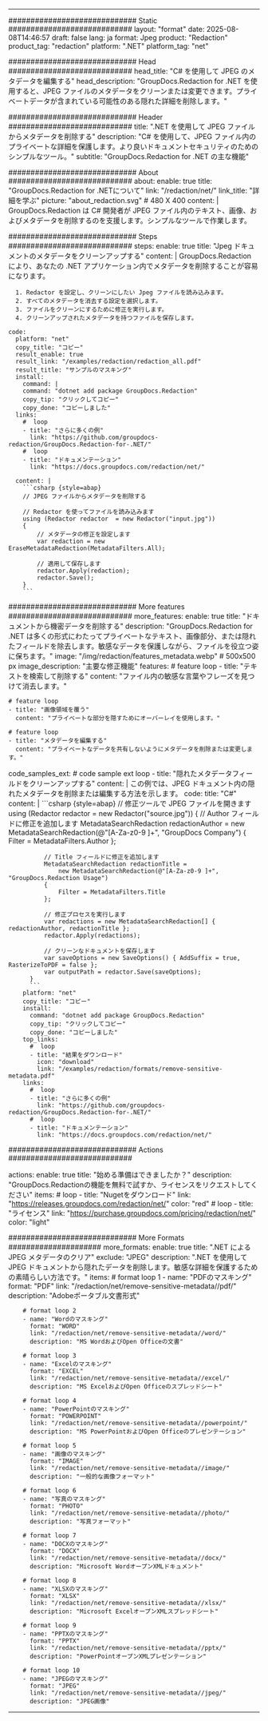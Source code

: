 
---
############################# Static ############################
layout: "format"
date:  2025-08-08T14:46:57
draft: false
lang: ja
format: Jpeg
product: "Redaction"
product_tag: "redaction"
platform: ".NET"
platform_tag: "net"

############################# Head ############################
head_title: "C# を使用して JPEG のメタデータを編集する"
head_description: "GroupDocs.Redaction for .NET を使用すると、JPEG ファイルのメタデータをクリーンまたは変更できます。プライベートデータが含まれている可能性のある隠れた詳細を削除します。"

############################# Header ############################
title: ".NET を使用して JPEG ファイルからメタデータを削除する" 
description: "C# を使用して、JPEG ファイル内のプライベートな詳細を保護します。より良いドキュメントセキュリティのためのシンプルなツール。"
subtitle: "GroupDocs.Redaction for .NET の主な機能" 

############################# About ############################
about:
    enable: true
    title: "GroupDocs.Redaction for .NETについて"
    link: "/redaction/net/"
    link_title: "詳細を学ぶ"
    picture: "about_redaction.svg" # 480 X 400
    content: |
       GroupDocs.Redaction は C# 開発者が JPEG ファイル内のテキスト、画像、およびメタデータを削除するのを支援します。シンプルなツールで作業します。

############################# Steps ############################
steps:
    enable: true
    title: "Jpeg ドキュメントのメタデータをクリーンアップする"
    content: |
      GroupDocs.Redaction により、あなたの .NET アプリケーション内でメタデータを削除することが容易になります。
      
      1. Redactor を設定し、クリーンにしたい Jpeg ファイルを読み込みます。
      2. すべてのメタデータを消去する設定を選択します。
      3. ファイルをクリーンにするために修正を実行します。
      4. クリーンアップされたメタデータを持つファイルを保存します。
   
    code:
      platform: "net"
      copy_title: "コピー"
      result_enable: true
      result_link: "/examples/redaction/redaction_all.pdf"
      result_title: "サンプルのマスキング"
      install:
        command: |
        command: "dotnet add package GroupDocs.Redaction"
        copy_tip: "クリックしてコピー"
        copy_done: "コピーしました"
      links:
        #  loop
        - title: "さらに多くの例"
          link: "https://github.com/groupdocs-redaction/GroupDocs.Redaction-for-.NET/"
        #  loop
        - title: "ドキュメンテーション"
          link: "https://docs.groupdocs.com/redaction/net/"
          
      content: |
        ```csharp {style=abap}
        // JPEG ファイルからメタデータを削除する

        // Redactor を使ってファイルを読み込みます
        using (Redactor redactor  = new Redactor("input.jpg"))
        {
            // メタデータの修正を設定します
            var redaction = new EraseMetadataRedaction(MetadataFilters.All);
            
            // 適用して保存します
            redactor.Apply(redaction);
            redactor.Save();
        }
        ```            


############################# More features ############################
more_features:
  enable: true
  title: "ドキュメントから機密データを削除する"
  description: "GroupDocs.Redaction for .NET は多くの形式にわたってプライベートなテキスト、画像部分、または隠れたフィールドを除去します。敏感なデータを保護しながら、ファイルを役立つ姿に保ちます。"
  image: "/img/redaction/features_metadata.webp" # 500x500 px
  image_description: "主要な修正機能"
  features:
    # feature loop
    - title: "テキストを検索して削除する"
      content: "ファイル内の敏感な言葉やフレーズを見つけて消去します。"

    # feature loop
    - title: "画像領域を覆う"
      content: "プライベートな部分を隠すためにオーバーレイを使用します。"

    # feature loop
    - title: "メタデータを編集する"
      content: "プライベートなデータを共有しないようにメタデータを削除または変更します。"
      
  code_samples_ext:
    # code sample ext loop
    - title: "隠れたメタデータフィールドをクリーンアップする"
      content: |
        この例では、JPEG ドキュメント内の隠れたメタデータを削除または編集する方法を示します。
      code:
        title: "C#"
        content: |
          ```csharp {style=abap}
          //  修正ツールで JPEG ファイルを開きます
          using (Redactor redactor  = new Redactor("source.jpg"))
          {
              // Author フィールドに修正を追加します
              MetadataSearchRedaction redactionAuthor = 
                  new MetadataSearchRedaction(@"[A-Za-z0-9 ]+", "GroupDocs Company")
              {
                  Filter = MetadataFilters.Author
              };

              // Title フィールドに修正を追加します
              MetadataSearchRedaction redactionTitle = 
                  new MetadataSearchRedaction(@"[A-Za-z0-9 ]+", "GroupDocs.Redaction Usage")
              {
                  Filter = MetadataFilters.Title
              };

              // 修正プロセスを実行します
              var redactions = new MetadataSearchRedaction[] { redactionAuthor, redactionTitle };
              redactor.Apply(redactions);

              // クリーンなドキュメントを保存します
              var saveOptions = new SaveOptions() { AddSuffix = true, RasterizeToPDF = false };
              var outputPath = redactor.Save(saveOptions);
          }
          ```
        platform: "net"
        copy_title: "コピー"
        install:
          command: "dotnet add package GroupDocs.Redaction"
          copy_tip: "クリックしてコピー"
          copy_done: "コピーしました"
        top_links:
          #  loop
          - title: "結果をダウンロード"
            icon: "download"
            link: "/examples/redaction/formats/remove-sensitive-metadata.pdf"
        links:
          #  loop
          - title: "さらに多くの例"
            link: "https://github.com/groupdocs-redaction/GroupDocs.Redaction-for-.NET/"
          #  loop
          - title: "ドキュメンテーション"
            link: "https://docs.groupdocs.com/redaction/net/"


############################# Actions ############################

actions:
  enable: true
  title: "始める準備はできましたか？"
  description: "GroupDocs.Redactionの機能を無料で試すか、ライセンスをリクエストしてください"
  items:
    #  loop
    - title: "Nugetをダウンロード"
      link: "https://releases.groupdocs.com/redaction/net/"
      color: "red"
        #  loop
    - title: "ライセンス"
      link: "https://purchase.groupdocs.com/pricing/redaction/net/"
      color: "light"


############################# More Formats #####################
more_formats:
    enable: true
    title: ".NET による JPEG メタデータのクリア"
    exclude: "JPEG"
    description: ".NET を使用して JPEG ドキュメントから隠れたデータを削除します。敏感な詳細を保護するための素晴らしい方法です。"
    items: 
        # format loop 1
        - name: "PDFのマスキング"
          format: "PDF"
          link: "/redaction/net/remove-sensitive-metadata//pdf/"
          description: "Adobeポータブル文書形式"

        # format loop 2
        - name: "Wordのマスキング"
          format: "WORD"
          link: "/redaction/net/remove-sensitive-metadata//word/"
          description: "MS WordおよびOpen Officeの文書"
          
        # format loop 3
        - name: "Excelのマスキング"
          format: "EXCEL"
          link: "/redaction/net/remove-sensitive-metadata//excel/"
          description: "MS ExcelおよびOpen Officeのスプレッドシート"

        # format loop 4
        - name: "PowerPointのマスキング"
          format: "POWERPOINT"
          link: "/redaction/net/remove-sensitive-metadata//powerpoint/"
          description: "MS PowerPointおよびOpen Officeのプレゼンテーション"

        # format loop 5
        - name: "画像のマスキング"
          format: "IMAGE"
          link: "/redaction/net/remove-sensitive-metadata//image/"
          description: "一般的な画像フォーマット"

        # format loop 6
        - name: "写真のマスキング"
          format: "PHOTO"
          link: "/redaction/net/remove-sensitive-metadata//photo/"
          description: "写真フォーマット"

        # format loop 7
        - name: "DOCXのマスキング"
          format: "DOCX"
          link: "/redaction/net/remove-sensitive-metadata//docx/"
          description: "Microsoft WordオープンXMLドキュメント"
          
        # format loop 8
        - name: "XLSXのマスキング"
          format: "XLSX"
          link: "/redaction/net/remove-sensitive-metadata//xlsx/"
          description: "Microsoft ExcelオープンXMLスプレッドシート"
          
        # format loop 9
        - name: "PPTXのマスキング"
          format: "PPTX"
          link: "/redaction/net/remove-sensitive-metadata//pptx/"
          description: "PowerPointオープンXMLプレゼンテーション"

        # format loop 10
        - name: "JPEGのマスキング"
          format: "JPEG"
          link: "/redaction/net/remove-sensitive-metadata//jpeg/"
          description: "JPEG画像"


---